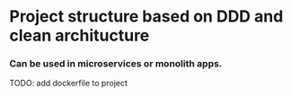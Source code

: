 # Project structure based on DDD and clean architucture

### Can be used in microservices or monolith apps. 


TODO: add dockerfile to project
